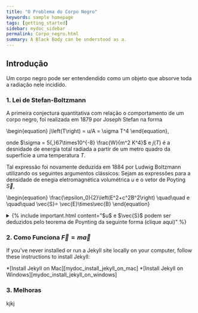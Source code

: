 ```yaml
---
title: "O Problema do Corpo Negro"
keywords: sample homepage
tags: [getting_started]
sidebar: mydoc_sidebar
permalink: Corpo_negro.html
summary: A Black Body can be understood as a.
---
```


## Introdução

Um corpo negro pode ser entendendido como um objeto que absorve toda a radiação nele incidido.


### 1. Lei de Stefan-Boltzmann

A primeira conjectura quantitativa com relação o comportamento de um corpo negro, foi realizada em 1879 por Joseph Stefan na forma

\begin{equation} j\left(T\right) = u/A = \sigma T^4 \end{equation},

onde $\sigma = 5{,}67\times10^{-8} \frac{W}{m^2 K^4}$ e $j(T)$ é a desnidade de energia total radiada a partir de um metro quadro da superfície a uma temperatura $T$.

Tal expressão foi novamente deduzida em $1884$ por Ludwig Boltzmann utilizando os seguintes argumentos clássicos:
Sejam as expressões para a densidade de enegia eletromagnética volumétrica $u$ e o vetor de Poyting $\vec{S}$,

\begin{equation} \frac{\epsilon_0}{2}\left(E^2+c^2B^2\right) \quad\quad e \quad\quad \vec{S}= \vec{E}\times\vec{B} \end{equation}

<details>
  <summary>{% include important.html content="$u$ e $\vec{S}$ podem ser deduzidos pelo teorema de Poynting da seguinte forma (clique aqui)" %} </summary>
  {% include note.html content="
    Seja o trabalho realizada pela força de lorentz
  
  
  $$ dW=\vec{F}\cdot d\vec{l} = q\left(\vec{E}+\vec{v}\times\vec{B}\right)\cdot\vec{v}dt= q\vec{E}\cdot\vec{v}dt $$
  
  
  sendo $q\leftarrow \rho d^3r \implies q\vec{v}=\rho\vec{v}d^3r=\vec{J}d^3r$
  
 
 $$ \frac{dW}{dt}=-\frac{d}{dt}\int \frac{\epsilon_0}{2}\left(E^2+c^2B^2\right)d^3r-\oint \vec{S}\cdot\hat{n}d^2r $$
 
 Logo, tem-se que
 
 $$ \frac{dW}{dt}=\int d^3r \left(\vec{E}\cdot\vec{J} \right ) $$
 
 A partir da lei de Àmpere, a qual $\vec{J}=\frac{1}{\mu_0}\left(\vec{\nabla}\times\vec{B} \right )-\epsilon_0\dfrac{\partial\vec{E}}{\partial t}$, temos que
 
 $$ \vec{E}\cdot\vec{J}=\frac{1}{\mu_0}\vec{E}\cdot\left(\vec{\nabla}\times\vec{B} \right )-\epsilon_0\vec{E}\cdot\frac{\partial \vec{E}}{\partial t}$$
 
mas  $\vec{E}\cdot (\vec{\nabla}\times\vec{E}) = \vec{B}\cdot(\vec{\nabla}\times\vec{B})-\vec{\nabla}\cdot(\vec{E}\times\vec{B})$, e para  $\vec{\nabla}\times\vec{E}=-\frac{\partial \vec{E}}{\partial t}$ então  $\vec{E}\cdot (\vec{\nabla}\times\vec{E}) = -\vec{B}\cdot\frac{\partial \vec{B}}{\partial t}-\vec{\nabla}\cdot(\vec{E}\times\vec{B})$.

Permitindo reescrever a expressão para $\vec{E}\cdot\vec{J}$ na forma,


$$ \vec{E}\cdot\vec{J} = -c^2\epsilon_0\vec{B}\cdot\frac{\partial \vec{B}}{\partial t} -\epsilon_0 \vec{E} \cdot \dfrac{\partial\vec{E}}{\partial t} -\frac{1}{\mu_0}\vec{\nabla}\cdot(\vec{E}\times\vec{B})$$



Seja ainda,  $$\vec{B}\cdot\frac{\partial \vec{B}}{\partial t}=\frac{1}{2}\frac{\partial}{\partial t}B^2 [/latex] e [latex] \vec{E}\cdot\frac{\partial \vec{E}}{\partial t}=\frac{1}{2}\frac{\partial}{\partial t}E^2$$, temos que



$$\vec{E}\cdot\vec{J}=-\frac{\epsilon_0}{2}\left(E^2+c^2B^2\right)-\frac{1}{\mu_0}\vec{\nabla}\cdot(\vec{E}\times\vec{B $$



Integrando a última expressão sobre todo o espaço temos a expressão para a potência $\frac{dW}{dt}$ transferida pela força eletromagnética, que tem a forma:



$$\frac{dW}{dt}=-\frac{d}{dt}\displaystyle\iiint{\frac{\epsilon_0}{2}(E^2+c^2B^2)dV}-\displaystyle\iiint{\frac{1}{\mu_0}\vec{\nabla}}\cdot(\vec{E}\times\vec{B})dV $$


$$-\dfrac{d}{dt}\displaystyle\iiint{\frac{\epsilon_0}{2}(E^2+c^2B^2)dV}-\displaystyle\oint_S{\frac{1}{\mu_0}(\vec{E}\times\vec{B})}d^3r$$


Ou ainda


$$=\frac{dW}{dt}=-\frac{d}{dt}\displaystyle\iiint{udV}-\displaystyle\oint_S{S}dV$$


Onde  $u=\frac{\epsilon_0}{2}(E^2+c^2B^2)$  e $\vec{S}=\frac{1}{\mu_0}(\vec{E}\times\vec{B})$, constituindo a teorema de Poyting que correlaciona a densidade energia do campo eletromagnético  $u$ com o fluxo do vetor de poyting  $\vec{S}$.


  " %}
</details>


### 2. Como Funciona $\vec{F}=m\vec{a}$

If you've never installed or run a Jekyll site locally on your computer, follow these instructions to install Jekyll:

*[Install Jekyll on Mac][mydoc_install_jekyll_on_mac]
*[Install Jekyll on Windows][mydoc_install_jekyll_on_windows]

### 3. Melhoras

kjkj
